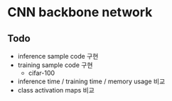 # CNN backbone network

## Todo

* inference sample code 구현
* training sample code 구현
    * cifar-100
* inference time / training time / memory usage 비교
* class activation maps 비교

